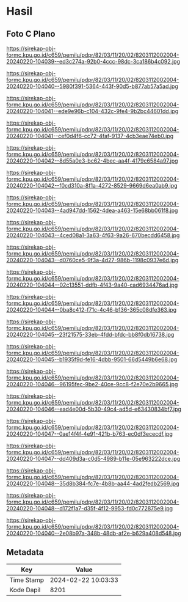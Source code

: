 # Hasil

## Foto C Plano

https://sirekap-obj-formc.kpu.go.id/c659/pemilu/pdpr/82/03/11/20/02/8203112002004-20240220-104039--ed3c274a-92b0-4ccc-98dc-3ca186b4c092.jpg

https://sirekap-obj-formc.kpu.go.id/c659/pemilu/pdpr/82/03/11/20/02/8203112002004-20240220-104040--5980f391-5364-443f-90d5-b877ab57a5ad.jpg

https://sirekap-obj-formc.kpu.go.id/c659/pemilu/pdpr/82/03/11/20/02/8203112002004-20240220-104041--ede9e96b-c104-432c-9fe4-9b2bc44601dd.jpg

https://sirekap-obj-formc.kpu.go.id/c659/pemilu/pdpr/82/03/11/20/02/8203112002004-20240220-104041--cef0d4f6-cc72-4faf-9137-4cb3eae74eb0.jpg

https://sirekap-obj-formc.kpu.go.id/c659/pemilu/pdpr/82/03/11/20/02/8203112002004-20240220-104042--8d55a0e3-bc62-4bec-aa4f-4179c6584a97.jpg

https://sirekap-obj-formc.kpu.go.id/c659/pemilu/pdpr/82/03/11/20/02/8203112002004-20240220-104042--f0cd310a-8f1a-4272-8529-9669d6ea0ab9.jpg

https://sirekap-obj-formc.kpu.go.id/c659/pemilu/pdpr/82/03/11/20/02/8203112002004-20240220-104043--4ad947dd-1562-4dea-a463-15e68bb061f8.jpg

https://sirekap-obj-formc.kpu.go.id/c659/pemilu/pdpr/82/03/11/20/02/8203112002004-20240220-104043--4ced08a1-3a63-4f63-9a26-670becdd6458.jpg

https://sirekap-obj-formc.kpu.go.id/c659/pemilu/pdpr/82/03/11/20/02/8203112002004-20240220-104043--d0760ce5-9f3a-4d27-986b-1198c0937e6d.jpg

https://sirekap-obj-formc.kpu.go.id/c659/pemilu/pdpr/82/03/11/20/02/8203112002004-20240220-104044--02c13551-ddfb-4f43-9a40-cad6934476ad.jpg

https://sirekap-obj-formc.kpu.go.id/c659/pemilu/pdpr/82/03/11/20/02/8203112002004-20240220-104044--0ba8c412-f71c-4c46-b136-365c08dfe363.jpg

https://sirekap-obj-formc.kpu.go.id/c659/pemilu/pdpr/82/03/11/20/02/8203112002004-20240220-104045--23f21575-33eb-4fdd-bfdc-bb8f0db16738.jpg

https://sirekap-obj-formc.kpu.go.id/c659/pemilu/pdpr/82/03/11/20/02/8203112002004-20240220-104045--b1935f9d-fe16-4dbb-9501-66d5449b6e68.jpg

https://sirekap-obj-formc.kpu.go.id/c659/pemilu/pdpr/82/03/11/20/02/8203112002004-20240220-104046--96195fec-9be2-40ce-9cc8-f2e70e2b9665.jpg

https://sirekap-obj-formc.kpu.go.id/c659/pemilu/pdpr/82/03/11/20/02/8203112002004-20240220-104046--ead4e00d-5b30-49c4-ad5d-e63430834bf7.jpg

https://sirekap-obj-formc.kpu.go.id/c659/pemilu/pdpr/82/03/11/20/02/8203112002004-20240220-104047--0ae14f4f-4e91-421b-b763-ec0df3ececdf.jpg

https://sirekap-obj-formc.kpu.go.id/c659/pemilu/pdpr/82/03/11/20/02/8203112002004-20240220-104047--dd409d3a-c0d5-4989-b11e-05e963222dce.jpg

https://sirekap-obj-formc.kpu.go.id/c659/pemilu/pdpr/82/03/11/20/02/8203112002004-20240220-104048--35d8b384-fc7e-4b8b-aa44-4ad2fedb2569.jpg

https://sirekap-obj-formc.kpu.go.id/c659/pemilu/pdpr/82/03/11/20/02/8203112002004-20240220-104048--d172f1a7-d35f-4f12-9953-fd0c772875e9.jpg

https://sirekap-obj-formc.kpu.go.id/c659/pemilu/pdpr/82/03/11/20/02/8203112002004-20240220-104040--2e08b97a-348b-48db-af2e-b629a408d548.jpg


## Metadata

| Key        | Value               |
| ---------- | ------------------- |
| Time Stamp | 2024-02-22 10:03:33 |
| Kode Dapil | 8201                |



